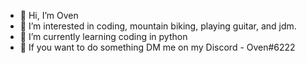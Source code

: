 - 👋 Hi, I’m Oven
- 👀 I’m interested in coding, mountain biking, playing guitar, and jdm.
- 🌱 I’m currently learning coding in python
- 📮 If you want to do something DM me on my Discord - Oven#6222
<!---
Ovenskrillex/Ovenskrillex is a ✨ special ✨ repository because its `README.md` (this file) appears on your GitHub profile.
You can click the Preview link to take a look at your changes.
--->
